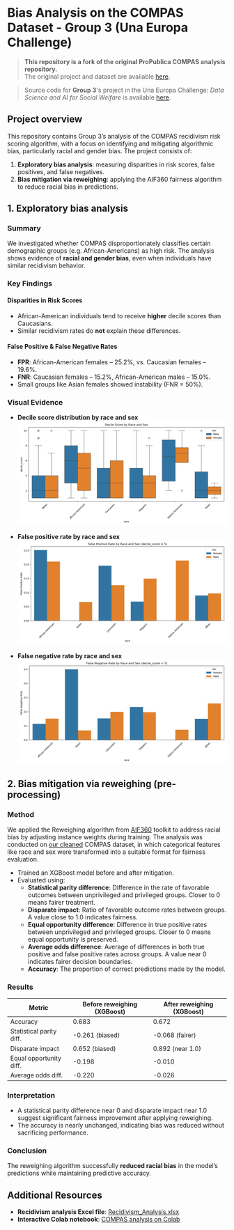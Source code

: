 # Bias Analysis on the COMPAS Dataset - Group 3 (Una Europa Challenge)

> **This repository is a fork of the original ProPublica COMPAS analysis repository.**  
> The original project and dataset are available [here](https://github.com/propublica/compas-analysis).

> Source code for **Group 3**'s project in the Una Europa Challenge: *Data Science and AI for Social Welfare* is available [here](https://github.com/banafshebamdad/compas-analysis/tree/master/DSAL_Madrid).

## Project overview

This repository contains Group 3’s analysis of the COMPAS recidivism risk scoring algorithm, with a focus on identifying and mitigating algorithmic bias, particularly racial and gender bias. The project consists of:

1. **Exploratory bias analysis**: measuring disparities in risk scores, false positives, and false negatives.
2. **Bias mitigation via reweighing**: applying the AIF360 fairness algorithm to reduce racial bias in predictions.

## 1. Exploratory bias analysis

### Summary
We investigated whether COMPAS disproportionately classifies certain demographic groups (e.g. African-Americans) as high risk. The analysis shows evidence of **racial and gender bias**, even when individuals have similar recidivism behavior.

### Key Findings

#### Disparities in Risk Scores
- African-American individuals tend to receive **higher** decile scores than Caucasians.
- Similar recidivism rates do **not** explain these differences.

#### False Positive & False Negative Rates
- **FPR**: African-American females – 25.2%, vs. Caucasian females – 19.6%.
- **FNR**: Caucasian females – 15.2%, African-American males – 15.0%.
- Small groups like Asian females showed instability (FNR = 50%).

### Visual Evidence

- **Decile score distribution by race and sex**  
  ![Decile Score](DSAL_Madrid/analyze_compas_bias_plot/decile_score_by_race_and_sex.png)

- **False positive rate by race and sex**  
  ![FPR](DSAL_Madrid/analyze_compas_bias_plot/false_positive_rate_by_race_sex.png)

- **False negative rate by race and sex**  
  ![FNR](DSAL_Madrid/analyze_compas_bias_plot/false_negative_rate_by_race_sex.png)

## 2. Bias mitigation via reweighing (pre-processing)

### Method
We applied the Reweighing algorithm from [AIF360](https://aif360.readthedocs.io/) toolkit to address racial bias by adjusting instance weights during training. The analysis was conducted on [our cleaned](DSAL_Madrid/df_cleaned.csv) COMPAS dataset, in which categorical features like race and sex were transformed into a suitable format for fairness evaluation.

- Trained an XGBoost model before and after mitigation.
- Evaluated using:
  - **Statistical parity difference**: Difference in the rate of favorable outcomes between unprivileged and privileged groups. Closer to 0 means fairer treatment.
  - **Disparate impact**: Ratio of favorable outcome rates between groups. A value close to 1.0 indicates fairness.
  - **Equal opportunity difference**: Difference in true positive rates between unprivileged and privileged groups. Closer to 0 means equal opportunity is preserved.
  - **Average odds difference**: Average of differences in both true positive and false positive rates across groups. A value near 0 indicates fairer decision boundaries.
  - **Accuracy**: The proportion of correct predictions made by the model.

### Results

| Metric                       | Before reweighing (XGBoost) | After reweighing (XGBoost) |
| ---------------------------- | ----------------- | ---------------- |
| Accuracy                 | 0.683             | 0.672            |
| Statistical parity diff. | -0.261 (biased)   | -0.068 (fairer)  |
| Disparate impact         | 0.652 (biased)    | 0.892 (near 1.0) |
| Equal opportunity diff.  | -0.198            | -0.010           |
| Average odds diff.       | -0.220            | -0.026           |

### Interpretation
* A statistical parity difference near 0 and disparate impact near 1.0 suggest significant fairness improvement after applying reweighing.
* The accuracy is nearly unchanged, indicating bias was reduced without sacrificing performance.

### Conclusion
The reweighing algorithm successfully **reduced racial bias** in the model’s predictions while maintaining predictive accuracy.

## Additional Resources

- **Recidivism analysis Excel file**: [Recidivism_Analysis.xlsx](DSAL_Madrid/Recidivism_Analysis.xlsx)
- **Interactive Colab notebook**: [COMPAS analysis on Colab](https://colab.research.google.com/drive/1CsTRwBY57-8L7MOchOEg80s9Y2-TKCxM#scrollTo=AEZD_NJtjpl2)

